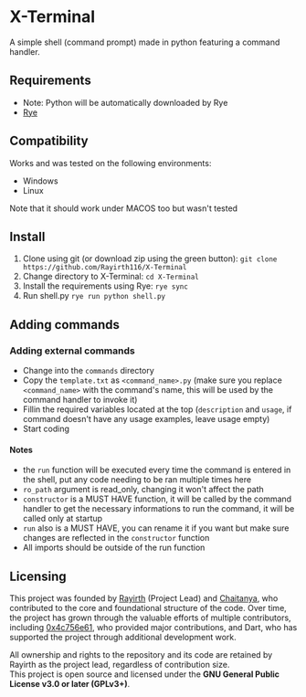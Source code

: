 # X-Terminal
A simple shell (command prompt) made in python featuring a command handler.

## Requirements
- Note: Python will be automatically downloaded by Rye
- [Rye](github.com/mitsuhiko/rye)

## Compatibility
Works and was tested on the following environments:
- Windows
- Linux

Note that it should work under MACOS too but wasn't tested

## Install
1) Clone using git (or download zip using the green button): `git clone https://github.com/Rayirth116/X-Terminal`
2) Change directory to X-Terminal: `cd X-Terminal`
3) Install the requirements using Rye: `rye sync`
4) Run shell.py `rye run python shell.py`

## Adding commands
### Adding external commands

- Change into the `commands` directory
- Copy the `template.txt` as `<command_name>.py` (make sure you replace `<command_name>` with the command's name, this will be used by the command handler to invoke it)
- Fillin the required variables located at the top (`description` and `usage`, if command doesn't have any usage examples, leave usage empty)
- Start coding

#### Notes
- the `run` function will be executed every time the command is entered in the shell, put any code needing to be ran multiple times here
- `ro_path` argument is read_only, changing it won't affect the path
- `constructor` is a MUST HAVE function, it will be called by the command handler to get the necessary informations to run the command, it will be called only at startup
- `run` also is a MUST HAVE, you can rename it if you want but make sure changes are reflected in the `constructor` function
- All imports should be outside of the run function

## Licensing

This project was founded by [Rayirth](https://github.com/Rayirth116) (Project Lead) and [Chaitanya](https://github.com/Chaitanya00Kumar), who contributed to the core and foundational structure of the code. Over time, the project has grown through the valuable efforts of multiple contributors, including [0x4c756e61](https://github.com/0x4c756e61), who provided major contributions, and Dart, who has supported the project through additional development work.

All ownership and rights to the repository and its code are retained by Rayirth as the project lead, regardless of contribution size.  
This project is open source and licensed under the **GNU General Public License v3.0 or later (GPLv3+)**.

